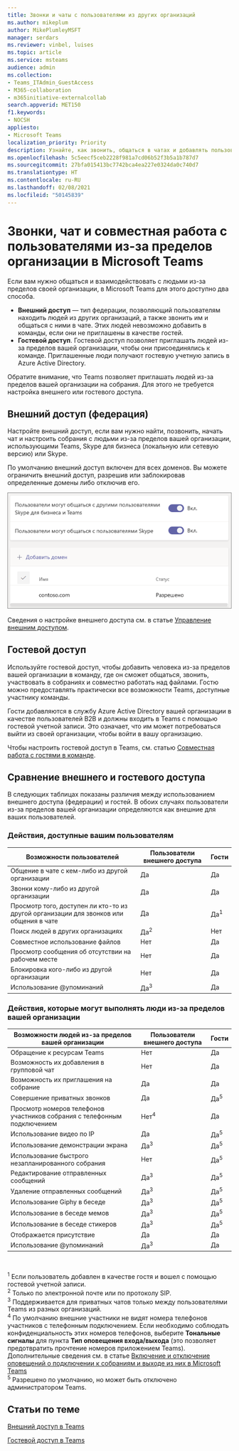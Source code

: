 ```yaml
---
title: Звонки и чаты с пользователями из других организаций
ms.author: mikeplum
author: MikePlumleyMSFT
manager: serdars
ms.reviewer: vinbel, luises
ms.topic: article
ms.service: msteams
audience: admin
ms.collection:
- Teams_ITAdmin_GuestAccess
- M365-collaboration
- m365initiative-externalcollab
search.appverid: MET150
f1.keywords:
- NOCSH
appliesto:
- Microsoft Teams
localization_priority: Priority
description: Узнайте, как звонить, общаться в чатах и добавлять пользователей из-за пределов организации в Microsoft Teams с помощью внешнего доступа (федерации) и гостевого доступа.
ms.openlocfilehash: 5c5eecf5ceb2228f981a7cd06b52f3b5a1b787d7
ms.sourcegitcommit: 27bfa015413bc7742bca4ea227e0324da0c740d7
ms.translationtype: HT
ms.contentlocale: ru-RU
ms.lasthandoff: 02/08/2021
ms.locfileid: "50145839"
---
```

# <a name="call-chat-and-collaborate-with-people-outside-your-organization-in-microsoft-teams"></a>Звонки, чат и совместная работа с пользователями из-за пределов организации в Microsoft Teams

Если вам нужно общаться и взаимодействовать с людьми из-за пределов своей организации, в Microsoft Teams для этого доступно два способа.

- **Внешний доступ** — тип федерации, позволяющий пользователям находить людей из других организаций, а также звонить им и общаться с ними в чате. Этих людей невозможно добавить в команды, если они не приглашены в качестве гостей.
- **Гостевой доступ**. Гостевой доступ позволяет приглашать людей из-за пределов вашей организации, чтобы они присоединялись к команде. Приглашенные люди получают гостевую учетную запись в Azure Active Directory.

Обратите внимание, что Teams позволяет приглашать людей из-за пределов вашей организации на собрания. Для этого не требуется настройка внешнего или гостевого доступа.

## <a name="external-access-federation"></a>Внешний доступ (федерация)

Настройте внешний доступ, если вам нужно найти, позвонить, начать чат и настроить собрания с людьми из-за пределов вашей организации, использующими Teams, Skype для бизнеса (локальную или сетевую версию) или Skype. 

По умолчанию внешний доступ включен для всех доменов. Вы можете ограничить внешний доступ, разрешив или заблокировав определенные домены либо отключив его.

![Снимок экрана: параметры внешнего доступа](media/external-access-federation-settings.png)

Сведения о настройке внешнего доступа см. в статье [Управление внешним доступом](manage-external-access.md). 

## <a name="guest-access"></a>Гостевой доступ

Используйте гостевой доступ, чтобы добавить человека из-за пределов вашей организации в команду, где он сможет общаться, звонить, участвовать в собраниях и совместно работать над файлами. Гостю можно предоставлять практически все возможности Teams, доступные участнику команды.

Гости добавляются в службу Azure Active Directory вашей организации в качестве пользователей B2B и должны входить в Teams с помощью гостевой учетной записи. Это означает, что им может потребоваться выйти из своей организации, чтобы войти в вашу организацию.

Чтобы настроить гостевой доступ в Teams, см. статью [Совместная работа с гостями в команде](https://docs.microsoft.com/microsoft-365/solutions/collaborate-as-team).

## <a name="compare-external-and-guest-access"></a>Сравнение внешнего и гостевого доступа

В следующих таблицах показаны различия между использованием внешнего доступа (федерации) и гостей. В обоих случаях пользователи из-за пределов вашей организации определяются как внешние для ваших пользователей.

### <a name="things-your-users-can-do"></a>Действия, доступные вашим пользователям

| Возможности пользователей | Пользователи внешнего доступа | Гости |
|---------|-----------------------|--------------------|
| Общение в чате с кем-либо из другой организации | Да | Да |
| Звонки кому-либо из другой организации | Да | Да |
| Просмотр того, доступен ли кто-то из другой организации для звонков или общения в чате | Да | Да<sup>1</sup> |
| Поиск людей в других организациях | Да<sup>2</sup> | Нет |
| Совместное использование файлов | Нет | Да |
| Просмотр сообщения об отсутствии на рабочем месте | Нет | Да |
| Блокировка кого-либо из другой организации | Нет | Да |
| Использование @упоминаний | Да<sup>3</sup> | Да |

### <a name="things-people-outside-your-organization-can-do"></a>Действия, которые могут выполнять люди из-за пределов вашей организации

| Возможности людей из-за пределов вашей организации | Пользователи внешнего доступа | Гости |
|---------|-----------------------|--------------------|
| Обращение к ресурсам Teams | Нет | Да |
| Возможность их добавления в групповой чат | Нет | Да |
| Возможность их приглашения на собрание | Да | Да |
| Совершение приватных звонков | Да | Да<sup>5</sup> |
| Просмотр номеров телефонов участников собрания с телефонным подключением | Нет<sup>4</sup> | Да |
| Использование видео по IP | Да | Да<sup>5</sup> |
| Использование демонстрации экрана | Да<sup>3</sup> | Да<sup>5</sup> |
| Использование быстрого незапланированного собрания | Нет | Да<sup>5</sup> |
| Редактирование отправленных сообщений | Да<sup>3</sup> | Да<sup>5</sup> |
| Удаление отправленных сообщений | Да<sup>3</sup> | Да<sup>5</sup> |
| Использование Giphy в беседе | Да<sup>3</sup> | Да<sup>5</sup> |
| Использование в беседе мемов | Да<sup>3</sup> | Да<sup>5</sup> |
| Использование в беседе стикеров | Да<sup>3</sup> | Да<sup>5</sup> |
| Отображается присутствие | Да | Да |
| Использование @упоминаний | Да<sup>3</sup> | Да |

<br>

<sup>1</sup> Если пользователь добавлен в качестве гостя и вошел с помощью гостевой учетной записи.<br>
<sup>2</sup> Только по электронной почте или по протоколу SIP.<br>
<sup>3</sup> Поддерживается для приватных чатов только между пользователями Teams из разных организаций. <br>
<sup>4</sup> По умолчанию внешние участники не видят номера телефонов участников с телефонным подключением. Если необходимо соблюдать конфиденциальность этих номеров телефонов, выберите **Тональные сигналы** для пункта **Тип оповещения входа/выхода** (это позволяет предотвратить прочтение номеров приложением Teams). Дополнительные сведения см. в статье [Включение и отключение оповещений о подключении к собраниям и выходе из них в Microsoft Teams](turn-on-or-off-entry-and-exit-announcements-for-meetings-in-teams.md) <br>
<sup>5</sup> Разрешено по умолчанию, но может быть отключено администратором Teams.

## <a name="related-topics"></a>Статьи по теме

[Внешний доступ в Teams](manage-external-access.md)

[Гостевой доступ в Teams](guest-access.md)

